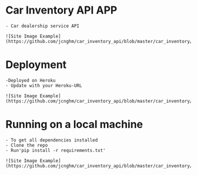 # Car Inventory API APP
    - Car dealership service API

    ![Site Image Example](https://github.com/jcnghm/car_inventory_api/blob/master/car_inventory/static/images/example1.PNG)

# Deployment
    -Deployed on Heroku
    - Update with your Heroku-URL

    ![Site Image Example](https://github.com/jcnghm/car_inventory_api/blob/master/car_inventory/static/images/example2.PNG)

# Running on a local machine
    - To get all dependencies installed
    - Clone the repo
    - Run'pip install -r requirements.txt'

    ![Site Image Example](https://github.com/jcnghm/car_inventory_api/blob/master/car_inventory/static/images/example3.PNG)